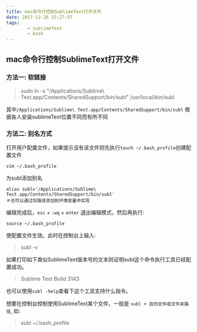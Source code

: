 ```yaml
---
title: mac命令行控制SublimeText打开文件
date: 2017-12-26 15:27:57
tags:
		- sublimeText
		- bash
---
```


## mac命令行控制SublimeText打开文件

### 方法一: 软链接
> sudo ln -s "/Applications/Sublime\ Text.app/Contents/SharedSupport/bin/subl" /usr/local/bin/subl

其中`/Applications/Sublime\ Text.app/Contents/SharedSupport/bin/subl`
根据各人安装sublimeText位置不同而有所不同


### 方法二: 别名方式

打开用户配置文件，如果提示没有该文件则先执行`touch ~/.bash_profile`创建配置文件


```
vim ~/.bash_profile
```


为subl添加别名


```
alias subl='/Applications/Sublime\ Text.app/Contents/SharedSupport/bin/subl'
＃也可以通过将路径添加到环境变量中实现
```

编辑完成后，`esc` + `:wq` + `enter` 退出编辑模式，然后再执行:


```
source ~/.bash_profile
```

使配置文件生效。此时在控制台上输入:

> subl -v

如果打印如下类似SublimeText版本号的文本则证明subl这个命令执行工具已经配置成功。

> Sublime Text Build 3143

也可以使用`subl -help`查看下这个工具支持什么指令。

想要在控制台控制使用SublimeText某个文件，一般是 `subl + 目的文件或文件夹路径`, 如:

>   subl ~/.bash_profile

